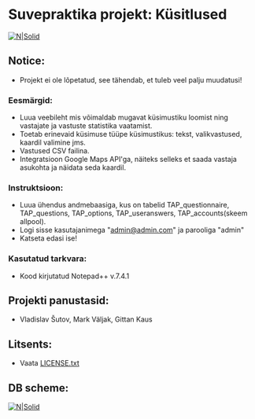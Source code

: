 # Suvepraktika projekt: Küsitlused

[![N|Solid](https://i.gyazo.com/b3d0b9ccc39b0ca957f1f15006817d9c.png)]()

## Notice:
  - Projekt ei ole lõpetatud, see tähendab, et tuleb veel palju muudatusi!

### Eesmärgid:
  - Luua veebileht mis võimaldab mugavat küsimustiku loomist ning vastajate ja vastuste statistika vaatamist.
  - Toetab erinevaid küsimuse tüüpe küsimustikus: tekst, valikvastused, kaardil valimine jms.
  - Vastused CSV failina.
  - Integratsioon Google Maps API'ga, näiteks selleks et saada vastaja asukohta ja näidata seda kaardil.
 
### Instruktsioon:
  - Luua ühendus andmebaasiga, kus on tabelid TAP_questionnaire, TAP_questions, TAP_options, TAP_useranswers, TAP_accounts(skeem allpool).
  - Logi sisse kasutajanimega "admin@admin.com" ja parooliga "admin"
  - Katseta edasi ise!
  
### Kasutatud tarkvara:
  - Kood kirjutatud Notepad++ v.7.4.1 
  
## Projekti panustasid:
  - Vladislav Šutov, Mark Väljak, Gittan Kaus
  
## Litsents:
  - Vaata [LICENSE.txt](https://github.com/shxtov/TAP_kusitlused/blob/master/LICENSE.txt)

## DB scheme:
[![N|Solid](https://i.gyazo.com/371eb2c882ed75b53da4a3ada183d480.png)]()
